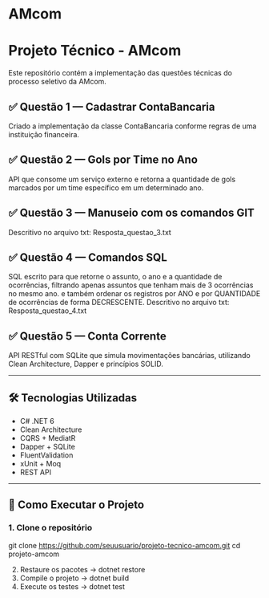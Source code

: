 # AMcom

# Projeto Técnico - AMcom

Este repositório contém a implementação das questões técnicas do processo seletivo da AMcom.

## ✅ Questão 1 — Cadastrar ContaBancaria

 Criado a implementação da classe ContaBancaria conforme regras de uma instituição financeira.

## ✅ Questão 2 — Gols por Time no Ano

API que consome um serviço externo e retorna a quantidade de gols marcados por um time específico em um determinado ano.

## ✅ Questão 3 — Manuseio com os comandos GIT

Descritivo no arquivo txt: Resposta_questao_3.txt

## ✅ Questão 4 — Comandos SQL 

SQL escrito para que retorne o assunto, o ano e a quantidade de ocorrências, filtrando apenas assuntos que tenham mais de 3 ocorrências no mesmo ano.
e também ordenar os registros por ANO e por QUANTIDADE de ocorrências de forma DECRESCENTE.
Descritivo no arquivo txt: Resposta_questao_4.txt

## ✅ Questão 5 — Conta Corrente

API RESTful com SQLite que simula movimentações bancárias, utilizando Clean Architecture, Dapper e princípios SOLID.

---

## 🛠️ Tecnologias Utilizadas

- C# .NET 6
- Clean Architecture
- CQRS + MediatR
- Dapper + SQLite
- FluentValidation
- xUnit + Moq
- REST API

---

## 🚀 Como Executar o Projeto

### 1. Clone o repositório
git clone https://github.com/seuusuario/projeto-tecnico-amcom.git
cd projeto-amcom

2. Restaure os pacotes -> dotnet restore
3. Compile o projeto -> dotnet build
4. Execute os testes -> dotnet test
